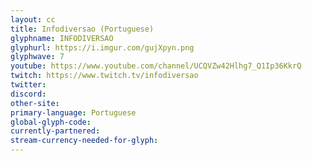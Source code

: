 ```yaml
---
layout: cc
title: Infodiversao (Portuguese)
glyphname: INFODIVERSAO
glyphurl: https://i.imgur.com/gujXpyn.png
glyphwave: 7
youtube: https://www.youtube.com/channel/UCQVZw42Hlhg7_Q1Ip36KkrQ
twitch: https://www.twitch.tv/infodiversao
twitter: 
discord: 
other-site: 
primary-language: Portuguese
global-glyph-code: 
currently-partnered: 
stream-currency-needed-for-glyph: 
---
```


